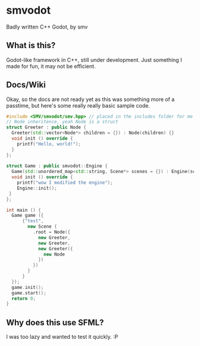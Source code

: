 # smvodot
Badly written C++ Godot, by smv

## What is this?
Godot-like framework in C++, still under development. Just something I made for fun, it may not be efficient.

## Docs/Wiki
Okay, so the docs are not ready yet as this was something more of a passtime, but here's some really really basic sample code.
```cpp
#include <SMV/smvodot/smv.hpp> // placed in the includes folder for me
// Node inheritence, yeah Node is a struct
struct Greeter : public Node {
  Greeter(std::vector<Node*> children = {}) : Node(children) {}
  void init () override {
    printf("Hello, world!");
  }
};
  
struct Game : public smvodot::Engine {
  Game(std::unordered_map<std::string, Scene*> scenes = {}) : Engine(scenes) {}
  void init () override {
    printf("wow I modified the engine");
    Engine::init();
 }
};

int main () {
  Game game ({
      {"test",
        new Scene {
          .root = Node({
            new Greeter,
            new Greeter,
            new Greeter({
              new Node
            })
          })
        }
      }
  });
  game.init();
  game.start();
  return 0;
}
```

## Why does this use SFML?
I was too lazy and wanted to test it quickly. :P

